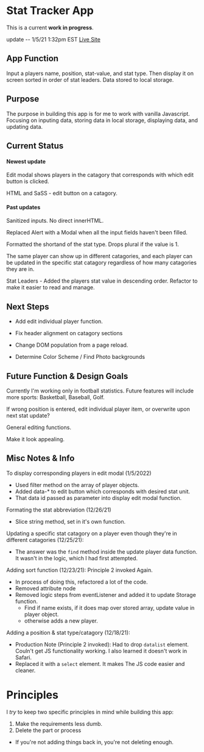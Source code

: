 # Stat Tracker App

This is a current **work in progress**.

update -- 1/5/21 1:32pm EST
[Live Site](https://stat-tracker-app.vercel.app/)

## App Function
Input a players name, position, stat-value, and stat type.  Then display it on screen sorted in order of stat leaders.
Data stored to local storage.

## Purpose
The purpose in building this app is for me to work with vanilla Javascript.  Focusing on inputing data, storing data in local storage, displaying data, and updating data.

## Current Status
#### Newest update
Edit modal shows players in the catagory that corresponds with which edit button is clicked.

HTML and SaSS - edit button on a catagory.

#### Past updates
Sanitized inputs. No direct innerHTML.

Replaced Alert with a Modal when all the input fields haven't been filled.

Formatted the shortand of the stat type. Drops plural if the value is 1.

The same player can show up in different catagories, and each player can be updated in the specific stat catagory regardless of how many catagories they are in.

Stat Leaders - Added the players stat value in descending order.
Refactor to make it easier to read and manage.

## Next Steps
- Add edit individual player function.

- Fix header alignment on catagory sections

- Change DOM population from a page reload.

- Determine Color Scheme / Find Photo backgrounds

## Future Function & Design Goals
Currently I'm working only in football statistics.  Future features will include more sports: Basketball, Baseball, Golf.

If wrong position is entered, edit individual player item, or overwrite upon next stat update?

General editing functions.

Make it look appealing.

## Misc Notes & Info
To display corresponding players in edit modal (1/5/2022)
- Used filter method on the array of player objects.
- Added data-* to edit button which corresponds with desired stat unit.
- That data id passed as parameter into display edit modal function.

Formating the stat abbreviation (12/26/21)
- Slice string method, set in it's own function.

Updating a specific stat catagory on a player even though they're in different catagories (12/25/21):
  - The answer was the `find` method inside the update player data function.  It wasn't in the logic, which I had first attempted.

Adding sort function (12/23/21):
  Principle 2 invoked Again.
  - In process of doing this, refactored a lot of the code.
  - Removed attribute node
  - Removed logic steps from eventListener and added it to update Storage function.
    - Find if name exists, if it does map over stored array, update value in player object.
    - otherwise adds a new player.

Adding a position & stat type/catagory (12/18/21):
  - Production Note (Principle 2 invoked): Had to drop `datalist` element.  Couln't get JS functionality working.  I also learned it doesn't work in Safari.
  - Replaced it with a `select` element.  It makes The JS code easier and cleaner.

# Principles
I *try* to keep two specific principles in mind while building this app:

1) Make the requirements less dumb.
2) Delete the part or process
  - If you're not adding things back in, you're not deleting enough.